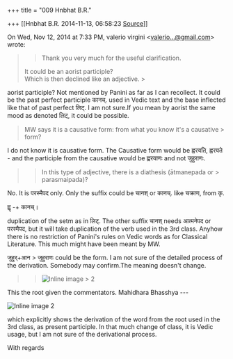 +++
title = "009 Hnbhat B.R."

+++
[[Hnbhat B.R.	2014-11-13, 06:58:23 [Source](https://groups.google.com/g/samskrita/c/tqdR7De8_dk)]]



On Wed, Nov 12, 2014 at 7:33 PM, valerio virgini \<[valerio...@gmail.com]()\> wrote:  

> 
> > Thank you very much for the useful clarification.  
>   
> It could be an aorist participle?  
> Which is then declined like an adjective. >
> 

  

aorist participle? Not mentioned by Panini as far as I can recollect. It could be the past perfect participle कानच्. used in Vedic text and the base inflected like that of past perfect लिट्. I am not sure.If you mean by aorist the same mood as denoted लिट्, it could be possible.

> 
> >   
> MW says it is a causative form: from what you know it's a causative > form?  
> > 

  

I do not know it is causative form. The Causative form would be ह्वरयति, ह्वरयते - and the participle from the causative would be ह्वरयाणः and not जुहुराणः.



> 
> > In this type of adjective, there is a diathesis (ātmanepada or > parasmaipada)?  
>   
> > 

No. It is परस्मैपद only. Only the suffix could be चानश् or कानच्. like चक्राण, from कृ.

  

ह्वृ -+ कानच्।

  

duplication of the setm as in लिट्. The other suffix चानश् needs आत्मनेपद or परस्मैपद, but it will take duplication of the verb used in the 3rd class. Anyhow there is no restriction of Panini's rules on Vedic words as for Classical Literature. This much might have been meant by MW.

  

जुहुर्+आन \> जुहुराणः could be the form. I am not sure of the detailed process of the derivation. Somebody may confirm.The meaning doesn't change.

  

> 
> > ![Inline image > 2](https://groups.google.com/group/samskrita/attach/7e9024e4a822cae9/image.png?part=0.1&view=1)  
> > 

  

This the root given the commentators. Mahidhara Bhasshya ---

  

![Inline image 2](https://groups.google.com/group/samskrita/attach/7e9024e4a822cae9/image.png?part=0.2&view=1)

  

which explicitly shows the derivation of the word from the root used in the 3rd class, as present participle. In that much change of class, it is Vedic usage, but I am not sure of the derivational process.

  

With regards

  

  

  

  

  

  

